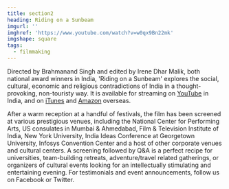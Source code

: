 ```yaml
---
title: section2
heading: Riding on a Sunbeam
imgurl: ''
imghref: 'https://www.youtube.com/watch?v=w0qx9Bn22mk'
imgshape: square
tags:
  - filmmaking
---
```


Directed by Brahmanand Singh and edited by Irene Dhar Malik, both national award winners in India, 'Riding on a Sunbeam' explores the social, cultural, economic and religious contradictions of India in a thought-provoking, non-touristy way. It is available for streaming on [YouTube](https://www.youtube.com/watch?v=9kxwiE0xdvM) in India, and on [iTunes](https://itunes.apple.com/us/movie/riding-on-a-sunbeam/id1102679745) and [Amazon](https://www.amazon.com/Riding-Sunbeam-Mauktik-Kulkarni/dp/B01C7V3HL8/ref=sr_1_1?s=instant-video&ie=UTF8&qid=1456838296&sr=1-1&keywords=Riding+On+a+SUnbeam) overseas.

After a warm reception at a handful of festivals, the film has been screened at various prestigious venues, including the National Center for Performing Arts, US consulates in Mumbai & Ahmedabad, Film & Television Institute of India, New York University, India Ideas Conference at Georgetown University, Infosys Convention Center and a host of other corporate venues and cultural centers. A screening followed by Q&A is a perfect recipe for universities, team-building retreats, adventure/travel related gatherings, or organizers of cultural events looking for an intellectually stimulating and entertaining evening. For testimonials and event announcements, follow us on Facebook or Twitter.
